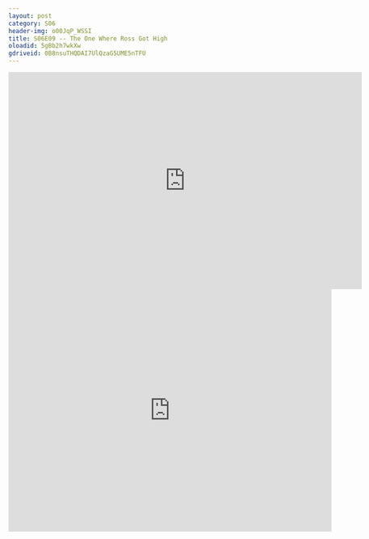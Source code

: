 ```yaml
---
layout: post 
category: S06 
header-img: o00JqP_WSSI 
title: S06E09 -- The One Where Ross Got High 
oloadid: 5gBb2h7wkXw 
gdriveid: 0B8nsuTHQDAI7UlQzaG5UME5nTFU 
--- 
```

<!--more--> 
<iframe src='https://openload.co/embed/5gBb2h7wkXw/' width='700' height='430' frameborder='0' scrolling='no' allowfullscreen='allowfullscreen'></iframe> 
<iframe src='https://drive.google.com/file/d/0B8nsuTHQDAI7UlQzaG5UME5nTFU/preview' width='640' height='480' frameborder='0' scrolling='no' allowfullscreen='allowfullscreen'></iframe> 
